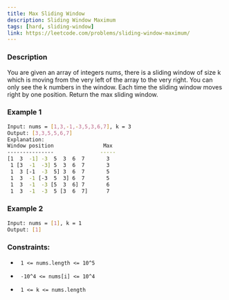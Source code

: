 ```yaml
---
title: Max Sliding Window
description: Sliding Window Maximum
tags: [hard, sliding-window]
link: https://leetcode.com/problems/sliding-window-maximum/
---
```


### Description

You are given an array of integers nums, there is a sliding window of size k which is moving from the very left of the array to the very right. You can only see the k numbers in the window. Each time the sliding window moves right by one position.  Return the max sliding window.

### Example 1

```bash
Input: nums = [1,3,-1,-3,5,3,6,7], k = 3
Output: [3,3,5,5,6,7]
Explanation: 
Window position                Max
---------------               -----
[1  3  -1] -3  5  3  6  7       3
 1 [3  -1  -3] 5  3  6  7       3
 1  3 [-1  -3  5] 3  6  7       5
 1  3  -1 [-3  5  3] 6  7       5
 1  3  -1  -3 [5  3  6] 7       6
 1  3  -1  -3  5 [3  6  7]      7
```

### Example 2
```bash
Input: nums = [1], k = 1
Output: [1]
```

### Constraints:

-      1 <= nums.length <= 10^5     
-      -10^4 <= nums[i] <= 10^4     
-      1 <= k <= nums.length 